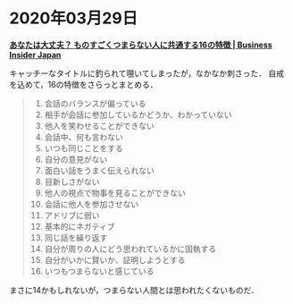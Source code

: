 # 2020年03月29日 

**[あなたは大丈夫？ ものすごくつまらない人に共通する16の特徴 | Business Insider Japan](https://www.businessinsider.jp/post-100566?utm_source=pc_bottom_ranking&utm_medium=recommend)**


キャッチーなタイトルに釣られて覗いてしまったが，なかなか刺さった．
自戒を込めて，16の特徴をさらっとまとめる．

>1. 会話のバランスが偏っている
>2. 相手が会話に参加しているかどうか、わかっていない
>3. 他人を笑わせることができない
>4. 会話中、何も言わない
>5. いつも同じことをする
>6. 自分の意見がない
>7. 面白い話をうまく伝えられない
>8. 目新しさがない
>9. 他人の視点で物事を見ることができない
>10. 会話に他人を参加させない
>11. アドリブに弱い
>12. 基本的にネガティブ
>13. 同じ話を繰り返す
>14. 自分が周りの人にどう思われているかに固執する
>15. 自分がいかに賢いか、証明しようとする
>16. いつもつまらないと感じている



まさに14かもしれないが，つまらない人間とは思われたくないものだ．